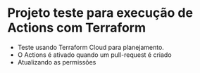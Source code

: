 # Projeto teste para execução de Actions com Terraform

- Teste usando Terraform Cloud para planejamento.
- O Actions é ativado quando um pull-request é criado
- Atualizando as permissões